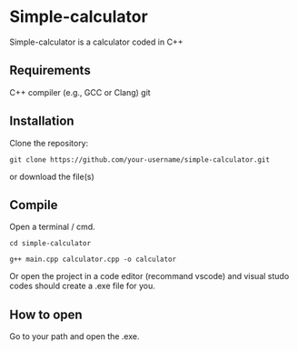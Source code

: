 # Simple-calculator

Simple-calculator is a calculator coded in C++

## Requirements

C++ compiler (e.g., GCC or Clang)
git

## Installation

Clone the repository:
```
git clone https://github.com/your-username/simple-calculator.git
```

or download the file(s)

## Compile

Open a terminal / cmd.

```
cd simple-calculator
```

```
g++ main.cpp calculator.cpp -o calculator
```

Or open the project in a code editor (recommand vscode) and visual studo codes should  create a .exe file for you.

## How to open

Go to your path and open the .exe.

